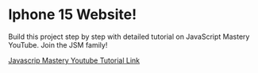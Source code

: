 
<h1>Iphone 15 Website!</h1> 
<p>Build this project step by step with detailed tutorial on JavaScript Mastery YouTube. Join the JSM family!</p>
<a href="https://www.youtube.com/watch?v=RbxHZwFtRT4">Javascrip Mastery Youtube Tutorial Link</a>
